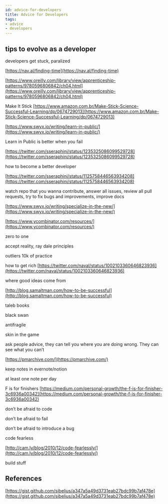 ```yaml
---
id: advice-for-developers
title: Advice for Developers
tags:
- advice
- developers
---
```


## tips to evolve as a developer

developers get stuck, paralized

[https://nav.al/finding-time](https://nav.al/finding-time)

[https://www.oreilly.com/library/view/apprenticeship-patterns/9780596806842/ch04.html](https://www.oreilly.com/library/view/apprenticeship-patterns/9780596806842/ch04.html)

Make It Stick [https://www.amazon.com.br/Make-Stick-Science-Successful-Learning/dp/0674729013](https://www.amazon.com.br/Make-Stick-Science-Successful-Learning/dp/0674729013)

[https://www.swyx.io/writing/learn-in-public/](https://www.swyx.io/writing/learn-in-public/)

Learn in Public is better when you fail 

[https://twitter.com/sseraphini/status/1235325086099529728](https://twitter.com/sseraphini/status/1235325086099529728)

how to become a better developer

[https://twitter.com/sseraphini/status/1125758446563934208](https://twitter.com/sseraphini/status/1125758446563934208)

watch repo that you wanna contribute, answer all issues, review all pull requests, try to fix bugs and improvements, improve docs

[https://www.swyx.io/writing/specialize-in-the-new/](https://www.swyx.io/writing/specialize-in-the-new/)

[https://www.ycombinator.com/resources/](https://www.ycombinator.com/resources/)

zero to one

accept reality, ray dale principles

outliers 10k of practice

how to get rich [https://twitter.com/naval/status/1002103360646823936](https://twitter.com/naval/status/1002103360646823936)

where good ideas come from

[http://blog.samaltman.com/how-to-be-successful](http://blog.samaltman.com/how-to-be-successful)

taleb books

black swan

antifragile

skin in the game

ask people advice, they can tell you where you are doing wrong. They can see what you can’t

[https://pmarchive.com/](https://pmarchive.com/)

keep notes in evernote/notion

at least one note per day

F is for finishers [https://medium.com/personal-growth/the-f-is-for-finisher-3c6936a00342](https://medium.com/personal-growth/the-f-is-for-finisher-3c6936a00342)

don’t be afraid to code

don’t be afraid to fail

don’t be afraid to introduce a bug

code fearless

[http://cam.ly/blog/2010/12/code-fearlessly/](http://cam.ly/blog/2010/12/code-fearlessly/)

build stuff

## References

[https://gist.github.com/sibelius/a347a5a49d3731eab27bdc99b7af478e](https://gist.github.com/sibelius/a347a5a49d3731eab27bdc99b7af478e)